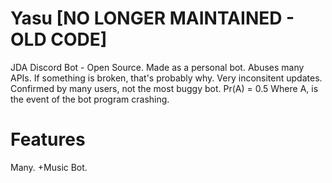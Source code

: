 # Yasu [NO LONGER MAINTAINED - OLD CODE]
JDA Discord Bot - Open Source.
Made as a personal bot. Abuses many APIs. If something is broken, that's probably why.
Very inconsitent updates. Confirmed by many users, not the most buggy bot. 
   Pr(A) = 0.5
Where A, is the event of the bot program crashing.

# Features
Many. +Music Bot.